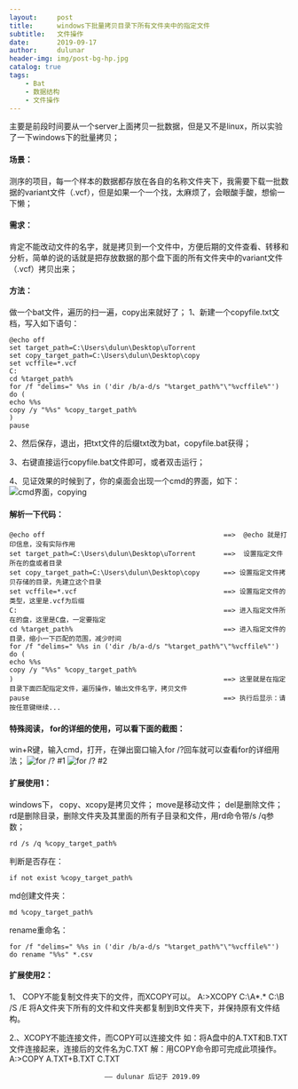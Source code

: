 ```yaml
---
layout:     post
title:      windows下批量拷贝目录下所有文件夹中的指定文件
subtitle:   文件操作
date:       2019-09-17
author:     dulunar
header-img: img/post-bg-hp.jpg
catalog: true
tags:
    - Bat
    - 数据结构
    - 文件操作
---
```


主要是前段时间要从一个server上面拷贝一批数据，但是又不是linux，所以实验了一下windows下的批量拷贝；
#### 场景：
测序的项目，每一个样本的数据都存放在各自的名称文件夹下，我需要下载一批数据的variant文件（.vcf），但是如果一个一个找，太麻烦了，会眼酸手酸，想偷一下懒；
#### 需求：
肯定不能改动文件的名字，就是拷贝到一个文件中，方便后期的文件查看、转移和分析，简单的说的话就是把存放数据的那个盘下面的所有文件夹中的variant文件（.vcf）拷贝出来；
#### 方法：
做一个bat文件，遍历的扫一遍，copy出来就好了；
1、新建一个copyfile.txt文档，写入如下语句：
```shell
@echo off
set target_path=C:\Users\dulun\Desktop\uTorrent
set copy_target_path=C:\Users\dulun\Desktop\copy
set vcffile=*.vcf
C:
cd %target_path%
for /f "delims=" %%s in ('dir /b/a-d/s "%target_path%"\"%vcffile%"') do (
echo %%s
copy /y "%%s" %copy_target_path%
)
pause
```
2、然后保存，退出，把txt文件的后缀txt改为bat，copyfile.bat获得；

3、右键直接运行copyfile.bat文件即可，或者双击运行；

4、见证效果的时候到了，你的桌面会出现一个cmd的界面，如下：
![cmd界面，copying](https://img-blog.csdnimg.cn/201909171852451.png?x-oss-process=image/watermark,type_ZmFuZ3poZW5naGVpdGk,shadow_10,text_aHR0cHM6Ly9ibG9nLmNzZG4ubmV0L3l1eXVlbmE=,size_16,color_FFFFFF,t_70)


#### 解析一下代码：
```shell
@echo off                                             ==>  @echo 就是打印信息，没有实际作用
set target_path=C:\Users\dulun\Desktop\uTorrent       ==>  设置指定文件所在的盘或者目录
set copy_target_path=C:\Users\dulun\Desktop\copy      ==> 设置指定文件拷贝存储的目录，先建立这个目录
set vcffile=*.vcf                                     ==> 设置指定文件的类型，这里是.vcf为后缀
C:                                                    ==> 进入指定文件所在的盘，这里是C盘，一定要指定
cd %target_path%                                      ==> 进入指定文件的目录，缩小一下匹配的范围，减少时间
for /f "delims=" %%s in ('dir /b/a-d/s "%target_path%"\"%vcffile%"') do (
echo %%s
copy /y "%%s" %copy_target_path%
)                                                     ==> 这里就是在指定目录下面匹配指定文件，遍历操作，输出文件名字，拷贝文件
pause                                                 ==> 执行后显示：请按任意键继续...
```
#### 特殊阅读， for的详细的使用，可以看下面的截图：
win+R键，输入cmd，打开，在弹出窗口输入for /?回车就可以查看for的详细用法；
![for /? #1](https://img-blog.csdnimg.cn/20190917185334849.png?x-oss-process=image/watermark,type_ZmFuZ3poZW5naGVpdGk,shadow_10,text_aHR0cHM6Ly9ibG9nLmNzZG4ubmV0L3l1eXVlbmE=,size_16,color_FFFFFF,t_70)
![for /? #2](https://img-blog.csdnimg.cn/20190917185357394.png?x-oss-process=image/watermark,type_ZmFuZ3poZW5naGVpdGk,shadow_10,text_aHR0cHM6Ly9ibG9nLmNzZG4ubmV0L3l1eXVlbmE=,size_16,color_FFFFFF,t_70)
#### 扩展使用1：
windows下，
copy、xcopy是拷贝文件；
move是移动文件；
del是删除文件；
rd是删除目录，删除文件夹及其里面的所有子目录和文件，用rd命令带/s /q参数；
```
rd /s /q %copy_target_path%
```
判断是否存在：
```
if not exist %copy_target_path% 
```
md创建文件夹：
```
md %copy_target_path%
```
rename重命名：
```
for /f "delims=" %%s in ('dir /b/a-d/s "%target_path%"\"%vcffile%"') do rename "%%s" *.csv
```
#### 扩展使用2：
1、 COPY不能复制文件夹下的文件，而XCOPY可以。
A:\>XCOPY C:\A\*.* C:\B /S /E
将A文件夹下所有的文件和文件夹都复制到B文件夹下，并保持原有文件结构。

2.、XCOPY不能连接文件，而COPY可以连接文件
如：将A盘中的A.TXT和B.TXT文件连接起来，连接后的文件名为C.TXT
解：用COPY命令即可完成此项操作。
A:\>COPY A.TXT+B.TXT C.TXT

							—— dulunar 后记于 2019.09